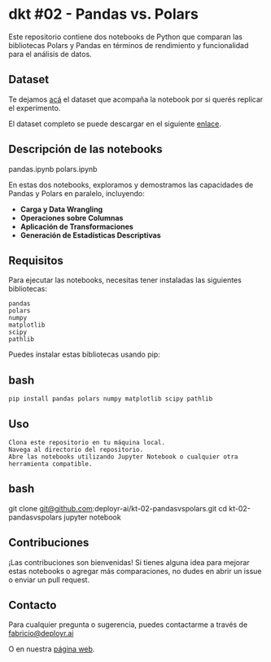 # dkt #02 - Pandas vs. Polars
Este repositorio contiene dos notebooks de Python que comparan las bibliotecas Polars y Pandas en términos de rendimiento y funcionalidad para el análisis de datos.

## Dataset
Te dejamos [acá](https://drive.google.com/file/d/1sfmFcNyYjhdtOQGIU5xkawjTuGzo9IYZ/view?usp=drive_link) el dataset que acompaña la notebook por si querés replicar el experimento. 

El dataset completo se puede descargar en el siguiente [enlace](https://www.kaggle.com/datasets/sunnykakar/spotify-charts-all-audio-data/data).

## Descripción de las notebooks
pandas.ipynb
polars.ipynb

En estas dos notebooks, exploramos y demostramos las capacidades de Pandas y Polars en paralelo, incluyendo:
- **Carga y Data Wrangling**
- **Operaciones sobre Columnas**
- **Aplicación de Transformaciones**
- **Generación de Estadísticas Descriptivas**



## Requisitos

Para ejecutar las notebooks, necesitas tener instaladas las siguientes bibliotecas:

    pandas
    polars
    numpy
    matplotlib
    scipy
    pathlib

Puedes instalar estas bibliotecas usando pip:

## bash

```pip install pandas polars numpy matplotlib scipy pathlib```

## Uso

    Clona este repositorio en tu máquina local.
    Navega al directorio del repositorio.
    Abre las notebooks utilizando Jupyter Notebook o cualquier otra herramienta compatible.

## bash

git clone git@github.com:deployr-ai/kt-02-pandasvspolars.git
cd kt-02-pandasvspolars
jupyter notebook

## Contribuciones

¡Las contribuciones son bienvenidas! Si tienes alguna idea para mejorar estas notebooks o agregar más comparaciones, no dudes en abrir un issue o enviar un pull request.

## Contacto

Para cualquier pregunta o sugerencia, puedes contactarme a través de fabricio@deployr.ai


O en nuestra [página web](https://www.deployr.ai/).
